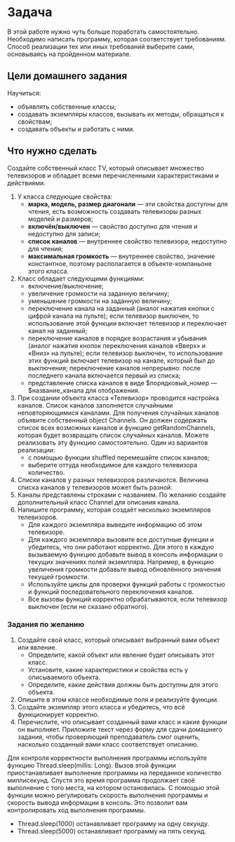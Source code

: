 # Задача

В этой работе нужно чуть больше поработать самостоятельно. Необходимо написать программу, которая соответствует
требованиям. Способ реализации тех или иных требований выберите сами, основываясь на пройденном материале.

## Цели домашнего задания

Научиться:

* объявлять собственные классы;
* создавать экземпляры классов, вызывать их методы, обращаться к свойствам;
* создавать объекты и работать с ними.

## Что нужно сделать

Создайте собственный класс TV, который описывает множество телевизоров и обладает всеми перечисленными характеристиками
и действиями.

1. У класса следующие свойства:
    * __марка, модель, размер диагонали__ — эти свойства доступны для чтения, есть возможность создавать телевизоры
      разных моделей и размеров;
    * __включён/выключен__ — свойство доступно для чтения и недоступно для записи;
    * __список каналов__ — внутреннее свойство телевизора, недоступно для чтения;
    * __максимальная громкость__ — внутреннее свойство, значение константное, поэтому располагается в объекте-компаньоне
      этого класса.
2. Класс обладает следующими функциями:
    * включение/выключение;
    * увеличение громкости на заданную величину;
    * уменьшение громкости на заданную величину;
    * переключение канала на заданный (аналог нажатия кнопки с цифрой канала на пульте); если телевизор выключен, то
      использование этой функции включает телевизор и переключает канал на заданный;
    * переключение каналов в порядке возрастания и убывания (аналог нажатия кнопок переключения каналов «Вверх» и «Вниз»
      на пульте); если телевизор выключен, то использование этих функций включает телевизор на канале, который был до
      выключения; переключение каналов непрерывно: после последнего канала включается первый из списка;
    * представление списка каналов в виде $порядковый_номер — $название_канала для отображения.
3. При создании объекта класса «Телевизор» проводится настройка каналов. Список каналов заполняется случайными
   неповторяющимися каналами. Для получения случайных каналов объявите собственный object Channels. Он должен содержать
   список всех возможных каналов и функцию getRandomChannels, которая будет возвращать список случайных каналов. Можете
   реализовать эту функцию самостоятельно. Один из вариантов реализации:
    * с помощью функции shuffled перемешайте список каналов;
    * выберите оттуда необходимое для каждого телевизора количество.
4. Списки каналов у разных телевизоров различаются. Величина списка каналов у телевизоров может быть разной.
5. Каналы представлены строками с названием. По желанию создайте дополнительный класс Channel для описания канала.
6. Напишите программу, которая создаёт несколько экземпляров телевизоров.
    * Для каждого экземпляра выведите информацию об этом телевизоре.
    * Для каждого экземпляра вызовите все доступные функции и убедитесь, что они работают корректно. Для этого в каждую
      вызываемую функцию добавьте вывод в консоль информации о текущих значениях полей экземпляра. Например, в функцию
      увеличения громкости добавьте вывод обновлённого значения текущей громкости.
    * Используйте циклы для проверки функций работы с громкостью и функций последовательного переключения каналов.
    * Все вызовы функций корректно обрабатываются, если телевизор выключен (если не сказано обратного).

### Задания по желанию

1. Создайте свой класс, который описывает выбранный вами объект или явление.
    * Определите, какой объект или явление будет описывать этот класс.
    * Установите, какие характеристики и свойства есть у описываемого объекта.
    * Определите, какие действия должны быть доступны для этого объекта.
2. Опишите в этом классе необходимые поля и реализуйте функции.
3. Создайте экземпляр этого класса и убедитесь, что всё функционирует корректно.
4. Перечислите, что описывает созданный вами класс и какие функции он выполняет. Приложите текст через форму для сдачи
   домашнего задания, чтобы проверяющий преподаватель смог оценить, насколько созданный вами класс соответствует
   описанию.

Для контроля корректности выполнения программы используйте функцию Thread.sleep(millis: Long). Вызов этой функции
приостанавливает выполнение программы на переданное количество миллисекунд. Спустя это время программа продолжает своё
выполнение с того места, на котором остановилась. С помощью этой функции можно регулировать скорость выполнения
программы и скорость вывода информации в консоль. Это позволит вам контролировать ход выполнения программы.

* Thread.sleep(1000) останавливает программу на одну секунду.
* Thread.sleep(5000) останавливает программу на пять секунд.